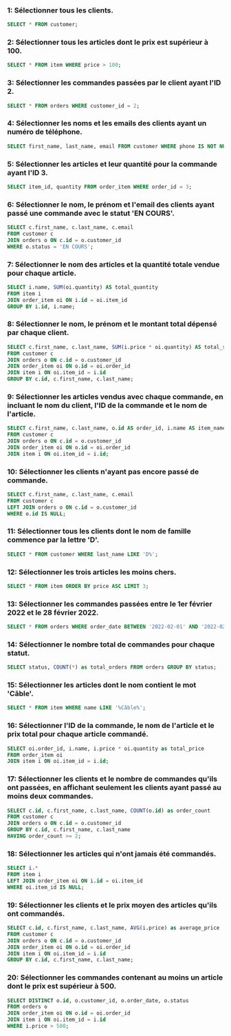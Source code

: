 ### 1: Sélectionner tous les clients.

```sql
SELECT * FROM customer;
```



### 2: Sélectionner tous les articles dont le prix est supérieur à 100.

```sql
SELECT * FROM item WHERE price > 100;
```



### 3: Sélectionner les commandes passées par le client ayant l'ID 2.

```sql
SELECT * FROM orders WHERE customer_id = 2;
```



### 4: Sélectionner les noms et les emails des clients ayant un numéro de téléphone.
```sql
SELECT first_name, last_name, email FROM customer WHERE phone IS NOT NULL;
```



### 5: Sélectionner les articles et leur quantité pour la commande ayant l'ID 3.

```sql
SELECT item_id, quantity FROM order_item WHERE order_id = 3;
```



### 6: Sélectionner le nom, le prénom et l'email des clients ayant passé une commande avec le statut 'EN COURS'.
```sql
SELECT c.first_name, c.last_name, c.email
FROM customer c
JOIN orders o ON c.id = o.customer_id
WHERE o.status = 'EN COURS';
```



### 7: Sélectionner le nom des articles et la quantité totale vendue pour chaque article.
```sql
SELECT i.name, SUM(oi.quantity) AS total_quantity
FROM item i
JOIN order_item oi ON i.id = oi.item_id
GROUP BY i.id, i.name;
```



### 8: Sélectionner le nom, le prénom et le montant total dépensé par chaque client.
```sql
SELECT c.first_name, c.last_name, SUM(i.price * oi.quantity) AS total_spent
FROM customer c
JOIN orders o ON c.id = o.customer_id
JOIN order_item oi ON o.id = oi.order_id
JOIN item i ON oi.item_id = i.id
GROUP BY c.id, c.first_name, c.last_name;
```



### 9: Sélectionner les articles vendus avec chaque commande, en incluant le nom du client, l'ID de la commande et le nom de l'article.
```sql
SELECT c.first_name, c.last_name, o.id AS order_id, i.name AS item_name
FROM customer c
JOIN orders o ON c.id = o.customer_id
JOIN order_item oi ON o.id = oi.order_id
JOIN item i ON oi.item_id = i.id;
```



### 10: Sélectionner les clients n'ayant pas encore passé de commande.

```sql
SELECT c.first_name, c.last_name, c.email
FROM customer c
LEFT JOIN orders o ON c.id = o.customer_id
WHERE o.id IS NULL;
```

### 11: Sélectionner tous les clients dont le nom de famille commence par la lettre 'D'.
```sql
SELECT * FROM customer WHERE last_name LIKE 'D%';
```



### 12: Sélectionner les trois articles les moins chers.
```sql
SELECT * FROM item ORDER BY price ASC LIMIT 3;
```



### 13: Sélectionner les commandes passées entre le 1er février 2022 et le 28 février 2022.
```sql
SELECT * FROM orders WHERE order_date BETWEEN '2022-02-01' AND '2022-02-28';
```



### 14: Sélectionner le nombre total de commandes pour chaque statut.
```sql
SELECT status, COUNT(*) as total_orders FROM orders GROUP BY status;
```



### 15: Sélectionner les articles dont le nom contient le mot 'Câble'.
```sql
SELECT * FROM item WHERE name LIKE '%Câble%';
```



### 16: Sélectionner l'ID de la commande, le nom de l'article et le prix total pour chaque article commandé.
```sql
SELECT oi.order_id, i.name, i.price * oi.quantity as total_price
FROM order_item oi
JOIN item i ON oi.item_id = i.id;
```



### 17: Sélectionner les clients et le nombre de commandes qu'ils ont passées, en affichant seulement les clients ayant passé au moins deux commandes.
```sql
SELECT c.id, c.first_name, c.last_name, COUNT(o.id) as order_count
FROM customer c
JOIN orders o ON c.id = o.customer_id
GROUP BY c.id, c.first_name, c.last_name
HAVING order_count >= 2;
```



### 18: Sélectionner les articles qui n'ont jamais été commandés.
```sql
SELECT i.*
FROM item i
LEFT JOIN order_item oi ON i.id = oi.item_id
WHERE oi.item_id IS NULL;
```



### 19: Sélectionner les clients et le prix moyen des articles qu'ils ont commandés.
```sql
SELECT c.id, c.first_name, c.last_name, AVG(i.price) as average_price
FROM customer c
JOIN orders o ON c.id = o.customer_id
JOIN order_item oi ON o.id = oi.order_id
JOIN item i ON oi.item_id = i.id
GROUP BY c.id, c.first_name, c.last_name;
```



### 20: Sélectionner les commandes contenant au moins un article dont le prix est supérieur à 500.
```sql
SELECT DISTINCT o.id, o.customer_id, o.order_date, o.status
FROM orders o
JOIN order_item oi ON o.id = oi.order_id
JOIN item i ON oi.item_id = i.id
WHERE i.price > 500;
```
